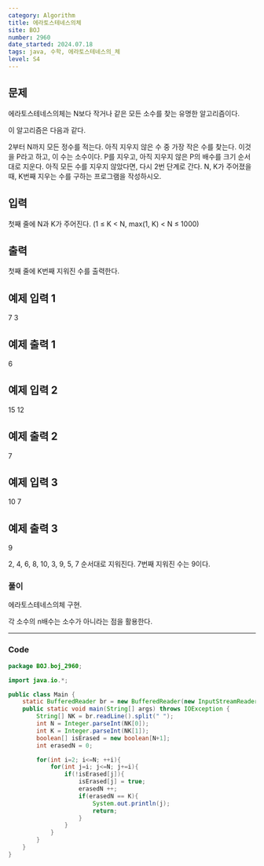 ```yaml
---
category: Algorithm
title: 에라토스테네스의체
site: BOJ
number: 2960
date_started: 2024.07.18
tags: java, 수학, 에라토스테네스의_체
level: S4
---
```


## 문제

에라토스테네스의체는 N보다 작거나 같은 모든 소수를 찾는 유명한 알고리즘이다.

이 알고리즘은 다음과 같다.

2부터 N까지 모든 정수를 적는다.
아직 지우지 않은 수 중 가장 작은 수를 찾는다. 이것을 P라고 하고, 이 수는 소수이다.
P를 지우고, 아직 지우지 않은 P의 배수를 크기 순서대로 지운다.
아직 모든 수를 지우지 않았다면, 다시 2번 단계로 간다.
N, K가 주어졌을 때, K번째 지우는 수를 구하는 프로그램을 작성하시오.

## 입력

첫째 줄에 N과 K가 주어진다. (1 ≤ K < N, max(1, K) < N ≤ 1000)

## 출력

첫째 줄에 K번째 지워진 수를 출력한다.

## 예제 입력 1

7 3

## 예제 출력 1

6

## 예제 입력 2

15 12

## 예제 출력 2

7

## 예제 입력 3

10 7

## 예제 출력 3

9

2, 4, 6, 8, 10, 3, 9, 5, 7 순서대로 지워진다. 7번째 지워진 수는 9이다.

### 풀이

에라토스테네스의체 구현.

각 소수의 n배수는 소수가 아니라는 점을 활용한다.

---

### Code

<!-- CODE-APPENDED:Main.java -->
```java
package BOJ.boj_2960;

import java.io.*;

public class Main {
    static BufferedReader br = new BufferedReader(new InputStreamReader(System.in));
    public static void main(String[] args) throws IOException {
        String[] NK = br.readLine().split(" ");
        int N = Integer.parseInt(NK[0]);
        int K = Integer.parseInt(NK[1]);
        boolean[] isErased = new boolean[N+1];
        int erasedN = 0;

        for(int i=2; i<=N; ++i){
            for(int j=i; j<=N; j+=i){
                if(!isErased[j]){
                    isErased[j] = true;
                    erasedN ++;
                    if(erasedN == K){
                        System.out.println(j);
                        return;
                    }
                }
            }
        }
    }
}

```
